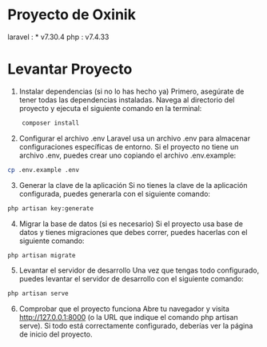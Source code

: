 
# Proyecto de Oxinik

laravel : * v7.30.4
php : v7.4.33

# Levantar Proyecto

1. Instalar dependencias (si no lo has hecho ya)
Primero, asegúrate de tener todas las dependencias instaladas. Navega al directorio del proyecto y ejecuta el siguiente comando en la terminal:

```sh
    composer install
```

2. Configurar el archivo .env
Laravel usa un archivo .env para almacenar configuraciones específicas de entorno. Si el proyecto no tiene un archivo .env, puedes crear uno copiando el archivo .env.example:

```sh
cp .env.example .env
```

3. Generar la clave de la aplicación
Si no tienes la clave de la aplicación configurada, puedes generarla con el siguiente comando:

```sh
php artisan key:generate
```

4. Migrar la base de datos (si es necesario)
Si el proyecto usa base de datos y tienes migraciones que debes correr, puedes hacerlas con el siguiente comando:

```sh
php artisan migrate
```

5. Levantar el servidor de desarrollo
Una vez que tengas todo configurado, puedes levantar el servidor de desarrollo con el siguiente comando:


```sh
php artisan serve
```

6. Comprobar que el proyecto funciona
Abre tu navegador y visita http://127.0.0.1:8000 (o la URL que indique el comando php artisan serve). Si todo está correctamente configurado, deberías ver la página de inicio del proyecto.